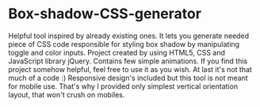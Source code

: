# Box-shadow-CSS-generator
Helpful tool inspired by already existing ones. 
It lets you generate needed piece of CSS code responsible for styling box shadow by manipulating toggle and color inputs. 
Project created by using HTML5, CSS and JavaScript library jQuery.
Contains few simple animations. 
If you find this project somehow helpful, feel free to use it as you wish. At last it's not that much of a code :)
Responsive design's included but this tool is not meant for mobile use. That's why I provided only simplest vertical orientation layout, that won't crush on mobiles.
